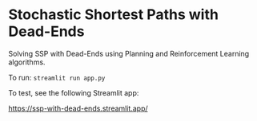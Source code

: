 # Stochastic Shortest Paths with Dead-Ends

Solving SSP with Dead-Ends using Planning and Reinforcement Learning algorithms.


To run:
``
streamlit run app.py
``

To test, see the following Streamlit app:

https://ssp-with-dead-ends.streamlit.app/